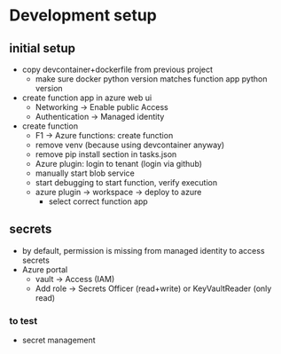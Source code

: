 # Development setup

## initial setup
- copy devcontainer+dockerfile from previous project
    - make sure docker python version matches function app python version
- create function app in azure web ui
    - Networking -> Enable public Access
    - Authentication -> Managed identity
- create function
    - F1 -> Azure functions: create function
    - remove venv (because using devcontainer anyway)
    - remove pip install section in tasks.json
    - Azure plugin: login to tenant (login via github)
    - manually start blob service
    - start debugging to start function, verify execution
    - azure plugin -> workspace -> deploy to azure
        - select correct function app

## secrets
- by default, permission is missing from managed identity to access secrets
- Azure portal
    - vault -> Access (IAM)
    - Add role -> Secrets Officer (read+write) or KeyVaultReader (only read)

### to test
- secret management